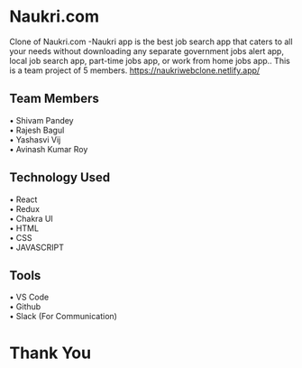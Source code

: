 


# Naukri.com
Clone of Naukri.com -Naukri app is the best job search app that caters to all your needs without downloading any separate government jobs alert app, local job search app, part-time jobs app, or work from home jobs app.. This is a team project of 5 members.
https://naukriwebclone.netlify.app/


## Team Members
• Shivam Pandey <br/>
• Rajesh Bagul  <br/>
• Yashasvi Vij  <br/>
• Avinash Kumar Roy  <br/>


## Technology Used
• React <br/>
• Redux<br/>
• Chakra UI<br/>
• HTML<br/>
• CSS<br/>
• JAVASCRIPT <br/>


## Tools
• VS Code<br/>
• Github<br/>
• Slack (For Communication)<br/>


# Thank You

